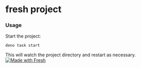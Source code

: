 # fresh project

### Usage

Start the project:

```
deno task start
```

This will watch the project directory and restart as necessary.
[![Made with Fresh](https://fresh.deno.dev/fresh-badge.svg)](https://fresh.deno.dev)
